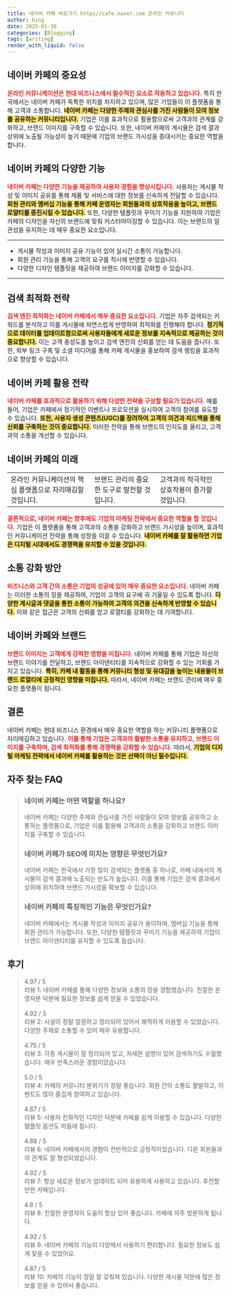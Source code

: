 ```yaml
---
title: 네이버 카페 바로가기 https//cafe.naver.com 온라인 커뮤니티
author: bing
date: 2025-01-30
categories: [Blogging]
tags: [writing]
render_with_liquid: false
---
```



<h2 id='네이버카페의중요성'>네이버 카페의 중요성</h2>

<p><b><span style="color: #ee2323;">온라인 커뮤니케이션은 현대 비즈니스에서 필수적인 요소로 작용하고 있습니다.</span></b> 특히 한국에서는 네이버 카페가 독특한 위치를 차지하고 있으며, 많은 기업들이 이 플랫폼을 통해 고객과 소통합니다. <b><span style="background-color: #ffe066;">네이버 카페는 다양한 주제와 관심사를 가진 사람들이 모여 정보를 공유하는 커뮤니티입니다.</span></b> 기업은 이를 효과적으로 활용함으로써 고객과의 관계를 강화하고, 브랜드 이미지를 구축할 수 있습니다. 또한, 네이버 카페의 게시물은 검색 결과 상위에 노출될 가능성이 높기 때문에 기업의 브랜드 가시성을 증대시키는 중요한 역할을 합니다.</p>

<h2 id='네이버카페의기능'>네이버 카페의 다양한 기능</h2>

<p><b><span style="color: #ee2323;">네이버 카페는 다양한 기능을 제공하여 사용자 경험을 향상시킵니다.</span></b> 사용자는 게시물 작성 및 이미지 공유를 통해 제품 및 서비스에 대한 정보를 신속하게 전달할 수 있습니다. <b><span style="background-color: #ffe066;">회원 관리와 멤버십 기능을 통해 카페 운영자는 회원들과의 상호작용을 높이고, 브랜드 로얄티를 증진시킬 수 있습니다.</span></b> 또한, 다양한 템플릿과 꾸미기 기능을 지원하여 기업은 카페의 디자인을 자신의 브랜드에 맞춰 커스터마이징할 수 있습니다. 이는 브랜드의 일관성을 유지하는 데 매우 중요한 요소입니다.</p>

<hr />

<ul>
    <li>게시물 작성과 이미지 공유 기능이 있어 실시간 소통이 가능합니다.</li>
    <li>회원 관리 기능을 통해 고객의 요구를 적시에 반영할 수 있습니다.</li>
    <li>다양한 디자인 템플릿을 제공하여 브랜드 이미지를 강화할 수 있습니다.</li>
</ul>

<hr />

<h2 id='검색최적화전략'>검색 최적화 전략</h2>

<p><b><span style="color: #ee2323;">검색 엔진 최적화는 네이버 카페에서 매우 중요한 요소입니다.</span></b> 기업은 자주 검색되는 키워드를 분석하고 이를 게시물에 자연스럽게 반영하여 최적화를 진행해야 합니다. <b><span style="background-color: #ffe066;">정기적으로 데이터를 업데이트함으로써 사용자들에게 새로운 정보를 지속적으로 제공하는 것이 중요합니다.</span></b> 이는 고객 충성도를 높이고 검색 엔진의 신뢰를 얻는 데 도움을 줍니다. 또한, 외부 링크 구축 및 소셜 미디어를 통해 카페 게시물을 홍보하여 검색 랭킹을 효과적으로 향상할 수 있습니다.</p>

<h2 id='네이버카페활용전략'>네이버 카페 활용 전략</h2>

<p><b><span style="color: #ee2323;">네이버 카페를 효과적으로 활용하기 위해 다양한 전략을 구상할 필요가 있습니다.</span></b> 예를 들어, 기업은 카페에서 정기적인 이벤트나 프로모션을 실시하여 고객의 참여를 유도할 수 있습니다. <b><span style="background-color: #ffe066;">또한, 사용자 생성 콘텐츠(UGC)를 장려하여 고객의 의견과 피드백을 통해 신뢰를 구축하는 것이 중요합니다.</span></b> 이러한 전략을 통해 브랜드의 인지도를 올리고, 고객과의 소통을 개선할 수 있습니다.</p>

<h2 id='네이버카페의미래'>네이버 카페의 미래</h2>

<table>
    <tr>
        <td>온라인 커뮤니케이션의 핵심 플랫폼으로 자리매김할 것입니다.</td>
        <td>브랜드 관리의 중요한 도구로 발전할 것입니다.</td>
        <td>고객과의 적극적인 상호작용이 증가할 것입니다.</td>
    </tr>
</table>

<p><b><span style="color: #ee2323;">결론적으로, 네이버 카페는 향후에도 기업의 마케팅 전략에서 중요한 역할을 할 것입니다.</span></b> 기업은 이 플랫폼을 통해 고객과의 소통을 강화하고 브랜드 가시성을 높이며, 효과적인 커뮤니케이션 전략을 통해 성장을 이끌 수 있습니다. <b><span style="background-color: #ffe066;">네이버 카페를 잘 활용하면 기업은 디지털 시대에서도 경쟁력을 유지할 수 있을 것입니다.</span></b></p>

<h2 id='소통강화방안'>소통 강화 방안</h2>

<p><b><span style="color: #ee2323;">비즈니스와 고객 간의 소통은 기업의 성공에 있어 매우 중요한 요소입니다.</span></b> 네이버 카페는 이러한 소통의 장을 제공하여, 기업이 고객의 요구에 귀 기울일 수 있도록 합니다. <b><span style="background-color: #ffe066;">다양한 게시글과 댓글을 통한 소통이 가능하여 고객의 의견을 신속하게 반영할 수 있습니다.</span></b> 이와 같은 접근은 고객의 신뢰를 얻고 로열티를 강화하는 데 기여합니다.</p>

<h2 id='네이버카페와브랜드'>네이버 카페와 브랜드</h2>

<p><b><span style="color: #ee2323;">브랜드 이미지는 고객에게 강력한 영향을 미칩니다.</span></b> 네이버 카페를 통해 기업은 자신의 브랜드 이야기를 전달하고, 브랜드 아이덴티티를 지속적으로 강화할 수 있는 기회를 가지고 있습니다. <b><span style="background-color: #ffe066;">특히, 카페 내 활동을 통해 커뮤니티 형성 및 유대감을 높이는 내용들이 브랜드 로열티에 긍정적인 영향을 미칩니다.</span></b> 따라서, 네이버 카페는 브랜드 관리에 매우 중요한 플랫폼이 됩니다.</p>

<h2 id='결론'>결론</h2>

<p>네이버 카페는 현대 비즈니스 환경에서 매우 중요한 역할을 하는 커뮤니티 플랫폼으로 자리매김하고 있습니다. <b><span style="color: #ee2323;">이를 통해 기업은 고객과의 활발한 소통을 유지하고, 브랜드 이미지를 구축하며, 검색 최적화를 통해 경쟁력을 강화할 수 있습니다.</span></b> 따라서, <b><span style="background-color: #ffe066;">기업의 디지털 마케팅 전략에서 네이버 카페를 활용하는 것은 선택이 아닌 필수입니다.</span></b></p>


<h2 id='자주_찾는_FAQ'>자주 찾는 FAQ</h2>
<div itemscope="" itemtype="https://schema.org/FAQPage"> 
<blockquote> 
<div itemscope="" itemprop="mainEntity" itemtype="https://schema.org/Question"> 
<h3 itemprop="name">네이버 카페는 어떤 역할을 하나요?</h3> 
<div itemscope="" itemprop="acceptedAnswer" itemtype="https://schema.org/Answer"> 
<span itemprop="text"> 
<p>네이버 카페는 다양한 주제와 관심사를 가진 사람들이 모여 정보를 공유하고 소통하는 플랫폼으로, 기업은 이를 활용해 고객과의 소통을 강화하고 브랜드 이미지를 구축할 수 있습니다.</p> 
</span> 
</div> 
</div> 

<div itemscope="" itemprop="mainEntity" itemtype="https://schema.org/Question"> 
<h3 itemprop="name">네이버 카페가 SEO에 미치는 영향은 무엇인가요?</h3> 
<div itemscope="" itemprop="acceptedAnswer" itemtype="https://schema.org/Answer"> 
<span itemprop="text"> 
<p>네이버 카페는 한국에서 가장 많이 검색되는 플랫폼 중 하나로, 카페 내에서의 게시물이 검색 결과에 노출되는 빈도가 높습니다. 이를 통해 기업은 검색 결과에서 상위에 위치하여 브랜드 가시성을 확보할 수 있습니다.</p> 
</span> 
</div> 
</div> 

<div itemscope="" itemprop="mainEntity" itemtype="https://schema.org/Question"> 
<h3 itemprop="name">네이버 카페의 특징적인 기능은 무엇인가요?</h3> 
<div itemscope="" itemprop="acceptedAnswer" itemtype="https://schema.org/Answer"> 
<span itemprop="text"> 
<p>네이버 카페에서는 게시물 작성과 이미지 공유가 용이하며, 멤버십 기능을 통해 회원 관리가 가능합니다. 또한, 다양한 템플릿과 꾸미기 기능을 제공하여 기업이 브랜드 아이덴티티를 유지할 수 있도록 돕습니다.</p> 
</span> 
</div> 
</div> 

</blockquote> 
</div>
<h2 id='후기'>후기</h2>
<div itemscope itemtype="https://schema.org/Product">
  <blockquote>
  <div itemprop="review" itemscope itemtype="https://schema.org/Review">
      <div itemprop="reviewRating" itemscope itemtype="https://schema.org/Rating"> <span itemprop="ratingValue">4.97</span> / <span itemprop="bestRating">5</span> </div>
      <span itemprop="reviewBody">리뷰 1: 네이버 카페를 통해 다양한 정보와 소통의 장을 경험했습니다. 친절한 운영자분 덕분에 필요한 정보를 쉽게 얻을 수 있었습니다.</span>
  </div>
  <br>
  <div itemprop="review" itemscope itemtype="https://schema.org/Review">
      <div itemprop="reviewRating" itemscope itemtype="https://schema.org/Rating"> <span itemprop="ratingValue">4.92</span> / <span itemprop="bestRating">5</span> </div>
      <span itemprop="reviewBody">리뷰 2: 시설이 정말 깔끔하고 정리되어 있어서 쾌적하게 이용할 수 있었습니다. 다양한 주제로 소통할 수 있어 매우 유용합니다.</span>
  </div>
  <br>
  <div itemprop="review" itemscope itemtype="https://schema.org/Review">
      <div itemprop="reviewRating" itemscope itemtype="https://schema.org/Rating"> <span itemprop="ratingValue">4.75</span> / <span itemprop="bestRating">5</span> </div>
      <span itemprop="reviewBody">리뷰 3: 각종 게시물이 잘 정리되어 있고, 자세한 설명이 있어 검색하기도 수월했습니다. 매우 만족스러운 경험이었습니다.</span>
  </div>
  <br>
  <div itemprop="review" itemscope itemtype="https://schema.org/Review">
      <div itemprop="reviewRating" itemscope itemtype="https://schema.org/Rating"> <span itemprop="ratingValue">5.0</span> / <span itemprop="bestRating">5</span> </div>
      <span itemprop="reviewBody">리뷰 4: 카페의 커뮤니티 분위기가 정말 좋습니다. 회원 간의 소통도 활발하고, 이벤트도 많아 즐겁게 참여하고 있습니다.</span>
  </div>
  <br>
  <div itemprop="review" itemscope itemtype="https://schema.org/Review">
      <div itemprop="reviewRating" itemscope itemtype="https://schema.org/Rating"> <span itemprop="ratingValue">4.87</span> / <span itemprop="bestRating">5</span> </div>
      <span itemprop="reviewBody">리뷰 5: 사용자 친화적인 디자인 덕분에 카페를 쉽게 이용할 수 있습니다. 다양한 템플릿 옵션도 마음에 듭니다.</span>
  </div>
  <br>
  <div itemprop="review" itemscope itemtype="https://schema.org/Review">
      <div itemprop="reviewRating" itemscope itemtype="https://schema.org/Rating"> <span itemprop="ratingValue">4.88</span> / <span itemprop="bestRating">5</span> </div>
      <span itemprop="reviewBody">리뷰 6: 네이버 카페에서의 경험이 전반적으로 긍정적이었습니다. 다른 회원들과의 관계도 잘 형성되었습니다.</span>
  </div>
  <br>
  <div itemprop="review" itemscope itemtype="https://schema.org/Review">
      <div itemprop="reviewRating" itemscope itemtype="https://schema.org/Rating"> <span itemprop="ratingValue">4.92</span> / <span itemprop="bestRating">5</span> </div>
      <span itemprop="reviewBody">리뷰 7: 항상 새로운 정보가 업데이트 되어 유용하게 사용하고 있습니다. 추천할 만한 카페입니다.</span>
  </div>
  <br>
  <div itemprop="review" itemscope itemtype="https://schema.org/Review">
      <div itemprop="reviewRating" itemscope itemtype="https://schema.org/Rating"> <span itemprop="ratingValue">4.8</span> / <span itemprop="bestRating">5</span> </div>
      <span itemprop="reviewBody">리뷰 8: 친절한 운영자의 도움이 항상 있어 좋습니다. 카페에 자주 방문하게 됩니다.</span>
  </div>
  <br>
  <div itemprop="review" itemscope itemtype="https://schema.org/Review">
      <div itemprop="reviewRating" itemscope itemtype="https://schema.org/Rating"> <span itemprop="ratingValue">4.92</span> / <span itemprop="bestRating">5</span> </div>
      <span itemprop="reviewBody">리뷰 9: 네이버 카페의 기능이 다양해서 사용하기 편리합니다. 필요한 정보도 쉽게 찾을 수 있었어요.</span>
  </div>
  <br>
  <div itemprop="review" itemscope itemtype="https://schema.org/Review">
      <div itemprop="reviewRating" itemscope itemtype="https://schema.org/Rating"> <span itemprop="ratingValue">4.87</span> / <span itemprop="bestRating">5</span> </div>
      <span itemprop="reviewBody">리뷰 10: 카페의 기능이 정말 잘 갖춰져 있습니다. 다양한 게시물 덕분에 많은 정보를 얻을 수 있어서 좋습니다.</span>
  </div>
  </blockquote>
</div>
